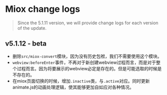 # Miox change logs

> Since the 5.1.11 version, we will provide change logs for each version of the update.

## v5.1.12 - beta

- 删除`src/miox-convert`模块，因为没有历史包袱，我们不需要使用这个模块。
- `webview:beforeEnter`事件，不再对于新创建webview过程而言，而是对于整个过程而言。因为将要展示的webview必定是存在的。但是可能选取的时候是不存在的。
- 在miox页面切换的时候，增加`.inactive`类，与`.active`对应。同时更新animate.js的动画处理逻辑，使其能够更加自如应对各种情况。